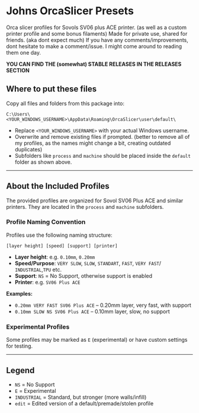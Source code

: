 # Johns OrcaSlicer Presets

Orca slicer profiles for Sovols SV06 plus ACE printer. (as well as a custom printer profile and some bonus filaments)
Made for private use, shared for friends. (aka dont expect much) 
If you have any comments/improvements, dont hesitate to make a comment/issue. I might come around to reading them one day.

**YOU CAN FIND THE (somewhat) STABLE RELEASES IN THE RELEASES SECTION**

## Where to put these files

Copy all files and folders from this package into:

```
C:\Users\<YOUR_WINDOWS_USERNAME>\AppData\Roaming\OrcaSlicer\user\default\
```

- Replace `<YOUR_WINDOWS_USERNAME>` with your actual Windows username.
- Overwrite and remove existing files if prompted. (better to remove all of my profiles, as the names might change a bit, creating outdated duplicates)
- Subfolders like `process` and `machine` should be placed inside the `default` folder as shown above.

---

## About the Included Profiles

The provided profiles are organized for Sovol SV06 Plus ACE and similar printers. They are located in the `process` and `machine` subfolders.

### Profile Naming Convention

Profiles use the following naming structure:

```
[layer height] [speed] [support] [printer]
```

- **Layer height**: e.g. `0.10mm`, `0.20mm`
- **Speed/Purpose**: `VERY SLOW`, `SLOW`, `STANDART`, `FAST`, `VERY FAST`/ `INDUSTRIAL`,`TPU` etc.
- **Support**: `NS` = No Support, otherwise support is enabled
- **Printer**: e.g. `SV06 Plus ACE`

**Examples:**
- `0.20mm VERY FAST SV06 Plus ACE` – 0.20mm layer, very fast, with support
- `0.10mm SLOW NS SV06 Plus ACE` – 0.10mm layer, slow, no support

### Experimental Profiles

Some profiles may be marked as `E` (experimental) or have custom settings for testing.

---

## Legend

- `NS` = No Support
- `E` = Experimental
- `INDUSTRIAL` = Standard, but stronger (more walls/infill)
- `edit` = Edited version of a default/premade/stolen profile
